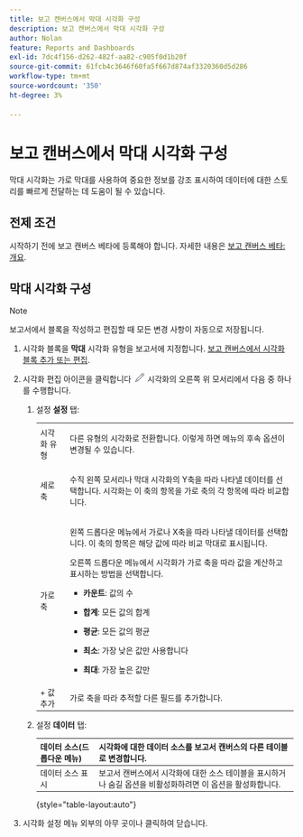 ```yaml
---
title: 보고 캔버스에서 막대 시각화 구성
description: 보고 캔버스에서 막대 시각화 구성
author: Nolan
feature: Reports and Dashboards
exl-id: 7dc4f156-d262-482f-aa82-c905f0d1b20f
source-git-commit: 61fcb4c3646f60fa5f667d874af3320360d5d286
workflow-type: tm+mt
source-wordcount: '350'
ht-degree: 3%

---
```



# 보고 캔버스에서 막대 시각화 구성

막대 시각화는 가로 막대를 사용하여 중요한 정보를 강조 표시하여 데이터에 대한 스토리를 빠르게 전달하는 데 도움이 될 수 있습니다.

## 전제 조건

시작하기 전에 보고 캔버스 베타에 등록해야 합니다. 자세한 내용은 [보고 캔버스 베타: 개요](/help/quicksilver/product-announcements/betas/reporting-canvas-beta/reporting-canvas-beta-overview.md).

## 막대 시각화 구성

>[!NOTE]
>
>보고서에서 블록을 작성하고 편집할 때 모든 변경 사항이 자동으로 저장됩니다.

1. 시각화 블록을 **막대** 시각화 유형을 보고서에 지정합니다. [보고 캔버스에서 시각화 블록 추가 또는 편집](../../../reports-and-dashboards/reporting-canvas/visualization-blocks/add-or-edit-report-visualization.md).

1. 시각화 편집 아이콘을 클릭합니다 ![](assets/edit-icon.png) 시각화의 오른쪽 위 모서리에서 다음 중 하나를 수행합니다.

   1. 설정 **설정** 탭:

      <table style="table-layout:auto">
       <col>
       <col>
       <tbody>
        <tr>
         <td role="rowheader">시각화 유형</td>
         <td><p>다른 유형의 시각화로 전환합니다. 이렇게 하면 메뉴의 후속 옵션이 변경될 수 있습니다.</p></td>
        </tr>
        <tr>
         <td role="rowheader">세로 축</td>
         <td><p>수직 왼쪽 모서리나 막대 시각화의 Y축을 따라 나타낼 데이터를 선택합니다. 시각화는 이 축의 항목을 가로 축의 각 항목에 따라 비교합니다.</p></td>
        </tr>
        <tr>
         <td role="rowheader">가로축</td>
         <td><p>왼쪽 드롭다운 메뉴에서 가로나 X축을 따라 나타낼 데이터를 선택합니다. 이 축의 항목은 해당 값에 따라 비교 막대로 표시됩니다.</p><p>오른쪽 드롭다운 메뉴에서 시각화가 가로 축을 따라 값을 계산하고 표시하는 방법을 선택합니다.</p>
          <ul>
           <li><p><b>카운트</b>: 값의 수</p></li>
           <li><p><b>합계</b>: 모든 값의 합계 </p></li>
           <li><p><b>평균</b>: 모든 값의 평균</p></li>
           <li><p><b>최소</b>: 가장 낮은 값만 사용합니다</p></li>
           <li><p><b>최대</b>: 가장 높은 값만</p></li>
          </ul></td>
        </tr>
        <tr>
         <td role="rowheader">+ 값 추가</td>
         <td>가로 축을 따라 추적할 다른 필드를 추가합니다.</td>
        </tr>
       </tbody>
      </table>

   1. 설정 **데이터** 탭:

      | 데이터 소스(드롭다운 메뉴) | 시각화에 대한 데이터 소스를 보고서 캔버스의 다른 테이블로 변경합니다. |
      |---|---|
      | 데이터 소스 표시 | 보고서 캔버스에서 시각화에 대한 소스 테이블을 표시하거나 숨길 옵션을 비활성화하려면 이 옵션을 활성화합니다. |

      {style=&quot;table-layout:auto&quot;}

      <!--   
      NOLAN-FLAG: convert table to html. 
      -->

1. 시각화 설정 메뉴 외부의 아무 곳이나 클릭하여 닫습니다.
